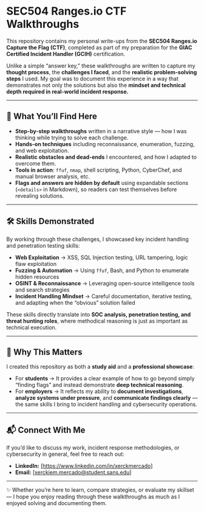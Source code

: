 # SEC504 Ranges.io CTF Walkthroughs  

This repository contains my personal write-ups from the **SEC504 Ranges.io Capture the Flag (CTF)**, completed as part of my preparation for the **GIAC Certified Incident Handler (GCIH)** certification.  

Unlike a simple “answer key,” these walkthroughs are written to capture my **thought process**, the **challenges I faced**, and the **realistic problem-solving steps** I used. My goal was to document this experience in a way that demonstrates not only the solutions but also the **mindset and technical depth required in real-world incident response.**

---

## 🚀 What You’ll Find Here  

- **Step-by-step walkthroughs** written in a narrative style — how I was thinking while trying to solve each challenge.
- **Hands-on techniques** including reconnaissance, enumeration, fuzzing, and web exploitation.  
- **Realistic obstacles and dead-ends** I encountered, and how I adapted to overcome them.  
- **Tools in action**: `ffuf`, `nmap`, shell scripting, Python, CyberChef, and manual browser analysis, etc.  
- **Flags and answers are hidden by default** using expandable sections (`<details>` in Markdown), so readers can test themselves before revealing solutions.  

---

## 🛠️ Skills Demonstrated  

By working through these challenges, I showcased key incident handling and penetration testing skills:  

- **Web Exploitation** → XSS, SQL Injection testing, URL tampering, logic flaw exploitation  
- **Fuzzing & Automation** → Using `ffuf`, Bash, and Python to enumerate hidden resources  
- **OSINT & Reconnaissance** → Leveraging open-source intelligence tools and search strategies  
- **Incident Handling Mindset** → Careful documentation, iterative testing, and adapting when the “obvious” solution failed  

These skills directly translate into **SOC analysis, penetration testing, and threat hunting roles**, where methodical reasoning is just as important as technical execution.  

---

## 🎯 Why This Matters  

I created this repository as both a **study aid** and a **professional showcase**:  

- For **students** → It provides a clear example of how to go beyond simply “finding flags” and instead demonstrate **deep technical reasoning**.  
- For **employers** → It reflects my ability to **document investigations**, **analyze systems under pressure**, and **communicate findings clearly** — the same skills I bring to incident handling and cybersecurity operations.  

---

## 📬 Connect With Me  

If you’d like to discuss my work, incident response methodologies, or cybersecurity in general, feel free to reach out:  

- **LinkedIn:** [https://www.linkedin.com/in/xerckmercado]  
- **Email:** [xerckiem.mercado@student.sans.edu]  

---

✨ Whether you’re here to learn, compare strategies, or evaluate my skillset — I hope you enjoy reading through these walkthroughs as much as I enjoyed solving and documenting them.  


